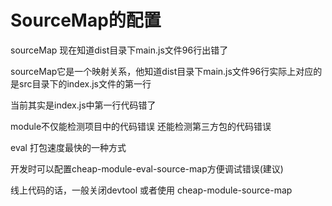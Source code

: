 # SourceMap的配置

sourceMap
现在知道dist目录下main.js文件96行出错了


sourceMap它是一个映射关系，他知道dist目录下main.js文件96行实际上对应的是src目录下的index.js文件的第一行

当前其实是index.js中第一行代码错了

module不仅能检测项目中的代码错误 还能检测第三方包的代码错误

eval 打包速度最快的一种方式 


开发时可以配置cheap-module-eval-source-map方便调试错误(建议)

线上代码的话，一般关闭devtool 或者使用 cheap-module-source-map
